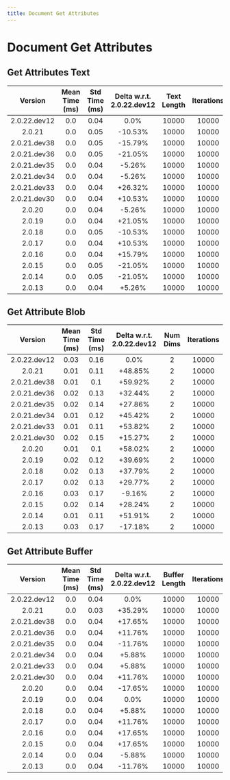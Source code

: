 ```yaml
---
title: Document Get Attributes
---
```

# Document Get Attributes

## Get Attributes Text

| Version | Mean Time (ms) | Std Time (ms) | Delta w.r.t. 2.0.22.dev12 | Text Length | Iterations |
| :---: | :---: | :---: | :---: | :---: | :---: |
| 2.0.22.dev12 | 0.0 | 0.04 | 0.0% | 10000 | 10000 |
| 2.0.21 | 0.0 | 0.05 | -10.53% | 10000 | 10000 |
| 2.0.21.dev38 | 0.0 | 0.05 | -15.79% | 10000 | 10000 |
| 2.0.21.dev36 | 0.0 | 0.05 | -21.05% | 10000 | 10000 |
| 2.0.21.dev35 | 0.0 | 0.04 | -5.26% | 10000 | 10000 |
| 2.0.21.dev34 | 0.0 | 0.04 | -5.26% | 10000 | 10000 |
| 2.0.21.dev33 | 0.0 | 0.04 | +26.32% | 10000 | 10000 |
| 2.0.21.dev30 | 0.0 | 0.04 | +10.53% | 10000 | 10000 |
| 2.0.20 | 0.0 | 0.04 | -5.26% | 10000 | 10000 |
| 2.0.19 | 0.0 | 0.04 | +21.05% | 10000 | 10000 |
| 2.0.18 | 0.0 | 0.05 | -10.53% | 10000 | 10000 |
| 2.0.17 | 0.0 | 0.04 | +10.53% | 10000 | 10000 |
| 2.0.16 | 0.0 | 0.04 | +15.79% | 10000 | 10000 |
| 2.0.15 | 0.0 | 0.05 | -21.05% | 10000 | 10000 |
| 2.0.14 | 0.0 | 0.05 | -21.05% | 10000 | 10000 |
| 2.0.13 | 0.0 | 0.04 | +5.26% | 10000 | 10000 |
## Get Attribute Blob

| Version | Mean Time (ms) | Std Time (ms) | Delta w.r.t. 2.0.22.dev12 | Num Dims | Iterations |
| :---: | :---: | :---: | :---: | :---: | :---: |
| 2.0.22.dev12 | 0.03 | 0.16 | 0.0% | 2 | 10000 |
| 2.0.21 | 0.01 | 0.11 | +48.85% | 2 | 10000 |
| 2.0.21.dev38 | 0.01 | 0.1 | +59.92% | 2 | 10000 |
| 2.0.21.dev36 | 0.02 | 0.13 | +32.44% | 2 | 10000 |
| 2.0.21.dev35 | 0.02 | 0.14 | +27.86% | 2 | 10000 |
| 2.0.21.dev34 | 0.01 | 0.12 | +45.42% | 2 | 10000 |
| 2.0.21.dev33 | 0.01 | 0.11 | +53.82% | 2 | 10000 |
| 2.0.21.dev30 | 0.02 | 0.15 | +15.27% | 2 | 10000 |
| 2.0.20 | 0.01 | 0.1 | +58.02% | 2 | 10000 |
| 2.0.19 | 0.02 | 0.12 | +39.69% | 2 | 10000 |
| 2.0.18 | 0.02 | 0.13 | +37.79% | 2 | 10000 |
| 2.0.17 | 0.02 | 0.13 | +29.77% | 2 | 10000 |
| 2.0.16 | 0.03 | 0.17 | -9.16% | 2 | 10000 |
| 2.0.15 | 0.02 | 0.14 | +28.24% | 2 | 10000 |
| 2.0.14 | 0.01 | 0.11 | +51.91% | 2 | 10000 |
| 2.0.13 | 0.03 | 0.17 | -17.18% | 2 | 10000 |
## Get Attribute Buffer

| Version | Mean Time (ms) | Std Time (ms) | Delta w.r.t. 2.0.22.dev12 | Buffer Length | Iterations |
| :---: | :---: | :---: | :---: | :---: | :---: |
| 2.0.22.dev12 | 0.0 | 0.04 | 0.0% | 10000 | 10000 |
| 2.0.21 | 0.0 | 0.03 | +35.29% | 10000 | 10000 |
| 2.0.21.dev38 | 0.0 | 0.04 | +17.65% | 10000 | 10000 |
| 2.0.21.dev36 | 0.0 | 0.04 | +11.76% | 10000 | 10000 |
| 2.0.21.dev35 | 0.0 | 0.04 | -11.76% | 10000 | 10000 |
| 2.0.21.dev34 | 0.0 | 0.04 | +5.88% | 10000 | 10000 |
| 2.0.21.dev33 | 0.0 | 0.04 | +5.88% | 10000 | 10000 |
| 2.0.21.dev30 | 0.0 | 0.04 | +11.76% | 10000 | 10000 |
| 2.0.20 | 0.0 | 0.04 | -17.65% | 10000 | 10000 |
| 2.0.19 | 0.0 | 0.04 | 0.0% | 10000 | 10000 |
| 2.0.18 | 0.0 | 0.04 | +5.88% | 10000 | 10000 |
| 2.0.17 | 0.0 | 0.04 | +11.76% | 10000 | 10000 |
| 2.0.16 | 0.0 | 0.04 | +17.65% | 10000 | 10000 |
| 2.0.15 | 0.0 | 0.04 | +17.65% | 10000 | 10000 |
| 2.0.14 | 0.0 | 0.04 | -5.88% | 10000 | 10000 |
| 2.0.13 | 0.0 | 0.04 | -11.76% | 10000 | 10000 |
